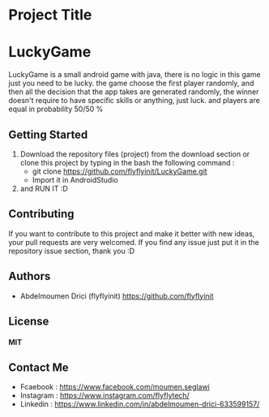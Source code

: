 
# Project Title
# LuckyGame
LuckyGame is a small android game with java, there is no logic in this game just you need to be lucky.
the game choose the first player randomly, and then all the decision that the app takes are generated randomly, the winner doesn't require to have specific skills or anything, just luck.
and players are equal in probability 50/50 %

## Getting Started

1. Download the repository files (project) from the download section or clone this project by typing in the bash the following command :
	* git clone https://github.com/flyflyinit/LuckyGame.git
	* Import it in AndroidStudio
3. and RUN IT :D

## Contributing
If you want to contribute to this project and make it better with new ideas, your pull requests are very welcomed. 
If you find any issue just put it in the repository issue section, thank you  :D

## Authors
* Abdelmoumen Drici  (flyflyinit) https://github.com/flyflyinit

## License
#### MIT

## Contact Me
* Fcaebook : https://www.facebook.com/moumen.seglawi
* Instagram : https://www.instagram.com/flyflytech/
* Linkedin : https://www.linkedin.com/in/abdelmoumen-drici-633599157/
